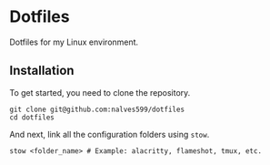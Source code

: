 # Dotfiles
Dotfiles for my Linux environment.

## Installation
To get started, you need to clone the repository.
```
git clone git@github.com:nalves599/dotfiles
cd dotfiles
```
And next, link all the configuration folders using `stow`.
```
stow <folder_name> # Example: alacritty, flameshot, tmux, etc.
```
